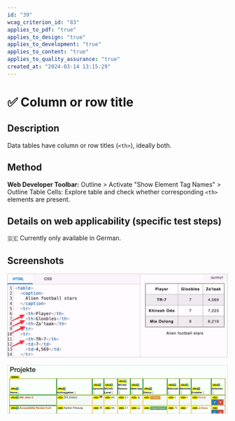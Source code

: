 ```yaml
---
id: "39"
wcag_criterion_id: "83"
applies_to_pdf: "true"
applies_to_design: "true"
applies_to_development: "true"
applies_to_content: "true"
applies_to_quality_assurance: "true"
created_at: "2024-03-14 13:15:29"
---
```


# ✅ Column or row title

## Description

Data tables have column or row titles (`<th>`), ideally both.

## Method

**Web Developer Toolbar:** Outline > Activate "Show Element Tag Names" > Outline Table Cells: Explore table and check whether corresponding `<th>` elements are present.

## Details on web applicability (specific test steps)

🇩🇪 Currently only available in German.

## Screenshots

![Table-Demo auf MDN mit korrekten THs](images/table-demo-auf-mdn-mit-korrekten-ths.png)

![Tabelle in A4AA mit aktiviertem Tables-Bookmarklet](images/tabelle-in-a4aa-mit-aktiviertem-tables-bookmarklet.png)